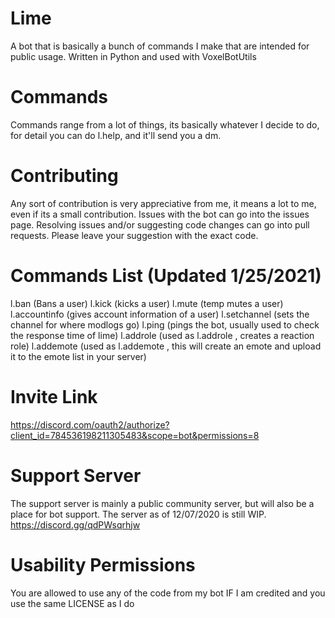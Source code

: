 # Lime
 A bot that is basically a bunch of commands I make that are intended for public usage. Written in Python and used with VoxelBotUtils

# Commands
Commands range from a lot of things, its basically whatever I decide to do, for detail you can do l.help, and it'll send you a dm.

# Contributing
Any sort of contribution is very appreciative from me, it means a lot to me, even if its a small contribution.
Issues with the bot can go into the issues page. Resolving issues and/or suggesting code changes can go into pull requests. Please leave your suggestion with the exact code.

# Commands List (Updated 1/25/2021)
l.ban (Bans a user)
l.kick (kicks a user)
l.mute (temp mutes a user)
l.accountinfo (gives account information of a user)
l.setchannel (sets the channel for where modlogs go)
l.ping (pings the bot, usually used to check the response time of lime)
l.addrole (used as l.addrole <emote> <role name>, creates a reaction role)
l.addemote (used as l.addemote <url> <emote name>, this will create an emote and upload it to the emote list in your server)

# Invite Link
https://discord.com/oauth2/authorize?client_id=784536198211305483&scope=bot&permissions=8

# Support Server
The support server is mainly a public community server, but will also be a place for bot support.
The server as of 12/07/2020 is still WIP.
https://discord.gg/qdPWsqrhjw

# Usability Permissions
You are allowed to use any of the code from my bot IF I am credited and you use the same LICENSE as I do
